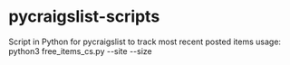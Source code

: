 # pycraigslist-scripts
Script in Python for pycraigslist to track most recent posted items
usage:
    python3 free_items_cs.py --site <list of cities seperated by spaces> --size <size of queue to hold rolling list>
